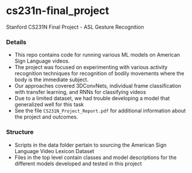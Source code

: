 # cs231n-final_project
Stanford CS231N Final Project - ASL Gesture Recognition

### Details
- This repo contains code for running various ML models on American Sign Language videos.
- The project was focused on experimenting with various activity recognition techniques for recognition of bodily movements where the body is the immediate subject.
- Our approaches covered 3DConvNets, individual frame classification with transfer learning, and RNNs for classifying videos
- Due to a limited dataset, we had trouble developing a model that generalized well for this task
- See the file `CS231N_Project_Report.pdf` for additional information about the project and outcomes.

### Structure
- Scripts in the data folder pertain to sourcing the American Sign Language Video Lexicon Dataset
- Files in the top level contain classes and model descriptions for the different models developed and tested in this project

